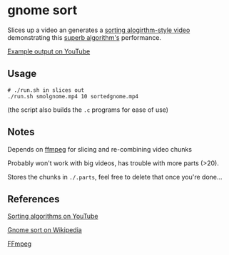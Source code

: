 gnome sort
==========

Slices up a video an generates a [sorting alogirthm-style video][1]
demonstrating this [superb algorithm's][2] performance.

[Example output on YouTube][3]

Usage
-----

```console
# ./run.sh in slices out
./run.sh smolgnome.mp4 10 sortedgnome.mp4
```

(the script also builds the `.c` programs for ease of use)

Notes
-----

Depends on [ffmpeg][4] for slicing and re-combining video chunks

Probably won't work with big videos, has trouble with more parts (>20).

Stores the chunks in `./.parts`, feel free to delete that once you're done...

References
----------
[Sorting algorithms on YouTube][1]

[Gnome sort on Wikipedia][2]

[FFmpeg][4]

[1]: https://www.youtube.com/watch?v=t8g-iYGHpEA
[2]: https://en.wikipedia.org/wiki/Gnome_sort#Description
[3]: https://youtu.be/7e8EcY_CwaE
[4]: https://ffmpeg.org/


